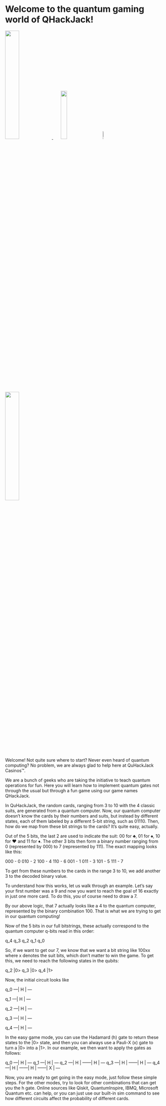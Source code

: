 # Welcome to the quantum gaming world of QHackJack!

<p align="left">
  <a href="https://azure.microsoft.com/en-us/solutions/quantum-computing/" target="_blank"><img src="https://user-images.githubusercontent.com/10100490/151488491-609828a4-cd1f-4076-b5b2-a8d9fc2d0fa4.png" width="30%"/> </a>
  <a href="https://ionq.com/" target="_blank"><img src="https://user-images.githubusercontent.com/10100490/151488159-da95eb05-9277-4abe-b1ba-b49871d563ed.svg" width="20%" style="padding: 1%;padding-left: 5%"/></a>
  <a href="https://iquhack.mit.edu/" target="_blank"><img src="https://user-images.githubusercontent.com/10100490/151647370-d161d5b5-119c-4db9-898e-cfb1745a8310.png" width="8%" style="padding-left: 5%"/> </a>
  <a href="https://azure.microsoft.com/en-us/solutions/quantum-computing/" target="_blank"><img src="https://user-images.githubusercontent.com/46804607/151706126-53e47d5f-0fdf-4244-b070-73ea7fef0886.png" width="30%"/> </a>
</p>

Welcome! Not quite sure where to start? Never even heard of quantum computing? No problem, we are always glad to help here at QuHackJack Casinos™.

We are a bunch of geeks who are taking the initiative to teach quantum operations for fun. Here you will learn how to implement quantum gates not through the usual but through a fun game using our game names QHackJack.

In QuHackJack, the random cards, ranging from 3 to 10 with the 4 classic suits, are generated from a quantum computer. Now, our quantum computer doesn’t know the cards by their numbers and suits, but instead by different states, each of them labeled by a different 5-bit string, such as 01110. Then, how do we map from these bit strings to the cards? It’s quite easy, actually.

Out of the 5 bits, the last 2 are used to indicate the suit: 00 for ♣, 01 for ♠, 10 for ♥ and 11 for ♦. The other 3 bits then form a binary number ranging from 0 (represented by 000) to 7 (represented by 111). The exact mapping looks like this:

000 - 0		010 - 2		100 - 4		110 - 6
001 - 1		011 - 3		101 - 5		111 - 7

To get from these numbers to the cards in the range 3 to 10, we add another 3 to the decoded binary value.

To understand how this works, let us walk through an example. Let’s say your first number was a 9 and now you want to reach the goal of 16 exactly in just one more card. To do this, you of course need to draw a 7.

By our above logic, that 7 actually looks like a 4 to the quantum computer, represented by the binary combination 100. That is what we are trying to get in our quantum computing!

Now of the 5 bits in our full bitstrings, these actually correspond to the quantum computer q-bits read in this order:

q_4	q_3	q_2	q_1	q_0

So, if we want to get our 7, we know that we want a bit string like 100xx where x denotes the suit bits, which don’t matter to win the game. To get this, we need to reach the following states in the qubits:

q_2	|0>
q_3	|0>
q_4	|1>

Now, the initial circuit looks like

q_0 —| H | —

q_1 —| H | —

q_2 —| H | —

q_3 —| H | —

q_4 —| H | —

In the easy game mode, you can use the Hadamard (h) gate to return these states to the |0> state, and then you can always use a Pauli-X (x) gate to turn a |0> into a |1>. In our example, we then want to apply the gates as follows:

q_0 —| H | —
q_1 —| H | —
q_2 —| H | ——| H | —
q_3 —| H | ——| H | —
q_4 —| H | ——| H | ——| X | —

Now, you are ready to get going in the easy mode, just follow these simple steps. For the other modes, try to look for other combinations that can get you the h gate. Online sources like Qiskit, QuantumInspire, IBMQ, Microsoft Quantum etc. can help, or you can just use our built-in sim command to see how different circuits affect the probability of different cards.

